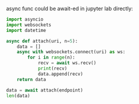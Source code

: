 async func could be await-ed in jupyter lab directly:

```py
import asyncio
import websockets
import datetime

async def attach(uri, n=5):
    data = []
    async with websockets.connect(uri) as ws:
        for i in range(n):
            recv = await ws.recv()
            print(recv)
            data.append(recv)
    return data

data = await attach(endpoint)
len(data)
```
